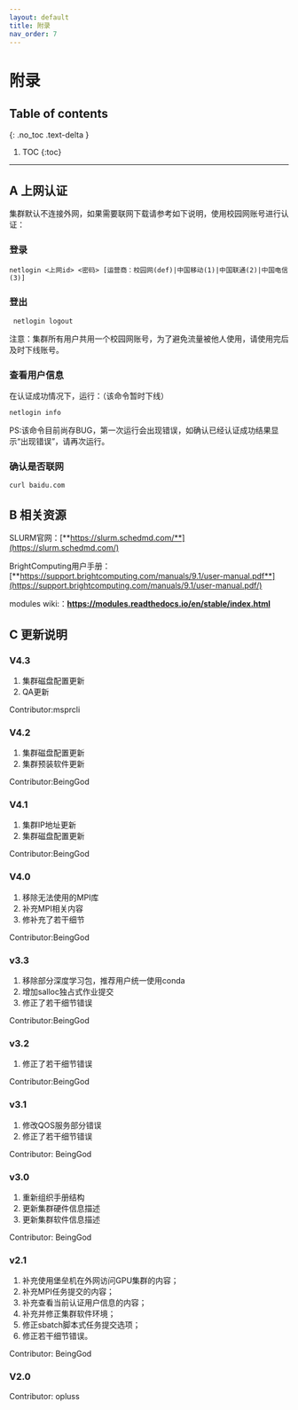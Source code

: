 ```yaml
---
layout: default
title: 附录
nav_order: 7
---
```


# 附录


## Table of contents
{: .no_toc .text-delta }

1. TOC
{:toc}

---

## A 上网认证

集群默认不连接外网，如果需要联网下载请参考如下说明，使用校园网账号进行认证：

### 登录

```
netlogin <上网id> <密码> [运营商：校园网(def)|中国移动(1)|中国联通(2)|中国电信(3)] 
```

### 登出

```
 netlogin logout 
```

注意：集群所有用户共用一个校园网账号，为了避免流量被他人使用，请使用完后及时下线账号。

### 查看用户信息

在认证成功情况下，运行：（该命令暂时下线）

```
netlogin info
```

PS:该命令目前尚存BUG，第一次运行会出现错误，如确认已经认证成功结果显示“出现错误”，请再次运行。

### 确认是否联网

```
curl baidu.com 
```

## B 相关资源

SLURM官网：[**https://slurm.schedmd.com/**](https://slurm.schedmd.com/)

BrightComputing用户手册：[**https://support.brightcomputing.com/manuals/9.1/user-manual.pdf**](https://support.brightcomputing.com/manuals/9.1/user-manual.pdf/)

modules wiki:：**https://modules.readthedocs.io/en/stable/index.html**

## C 更新说明

### V4.3

1.  集群磁盘配置更新
2.  QA更新

Contributor:msprcli

### V4.2

1.  集群磁盘配置更新
2.  集群预装软件更新

Contributor:BeingGod

### V4.1

1.  集群IP地址更新
2.  集群磁盘配置更新

Contributor:BeingGod

### V4.0

1.  移除无法使用的MPI库
2.  补充MPI相关内容
3.  修补充了若干细节

Contributor:BeingGod

### v3.3

1.  移除部分深度学习包，推荐用户统一使用conda
2.  增加salloc独占式作业提交
3.  修正了若干细节错误

Contributor:BeingGod

### v3.2

1.  修正了若干细节错误

Contributor:BeingGod

### v3.1

1.  修改QOS服务部分错误
2.  修正了若干细节错误

Contributor: BeingGod

### v3.0

1.  重新组织手册结构
2.  更新集群硬件信息描述
3.  更新集群软件信息描述

Contributor: BeingGod

### v2.1

1.  补充使用堡垒机在外网访问GPU集群的内容；
2.  补充MPI任务提交的内容；
3.  补充查看当前认证用户信息的内容；
4.  补充并修正集群软件环境；
5.  修正sbatch脚本式任务提交选项；
6.  修正若干细节错误。

Contributor: BeingGod

### V2.0

Contributor: opluss